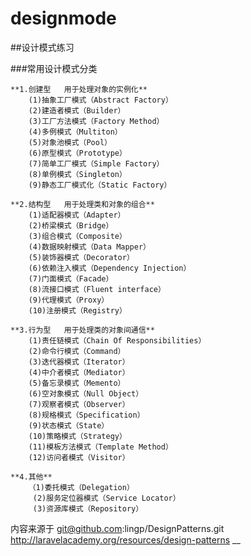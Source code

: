 # designmode
##设计模式练习

###常用设计模式分类

    **1.创建型   用于处理对象的实例化**
        (1)抽象工厂模式（Abstract Factory）
        (2)建造者模式（Builder）
        (3)工厂方法模式（Factory Method）
        (4)多例模式（Multiton）
        (5)对象池模式（Pool）
        (6)原型模式（Prototype）
        (7)简单工厂模式（Simple Factory）
        (8)单例模式（Singleton）
        (9)静态工厂模式化（Static Factory）
    
    **2.结构型   用于处理类和对象的组合**
        (1)适配器模式（Adapter）
        (2)桥梁模式（Bridge）
        (3)组合模式（Composite）
        (4)数据映射模式（Data Mapper）
        (5)装饰器模式（Decorator）
        (6)依赖注入模式（Dependency Injection）
        (7)门面模式（Facade）
        (8)流接口模式（Fluent interface）
        (9)代理模式（Proxy）
        (10)注册模式（Registry）
        
    **3.行为型   用于处理类的对象间通信**
        (1)责任链模式（Chain Of Responsibilities）
        (2)命令行模式（Command）
        (3)迭代器模式（Iterator）
        (4)中介者模式（Mediator）
        (5)备忘录模式（Memento）
        (6)空对象模式（Null Object）
        (7)观察者模式（Observer）
        (8)规格模式（Specification）
        (9)状态模式（State）
        (10)策略模式（Strategy）
        (11)模板方法模式（Template Method）
        (12)访问者模式（Visitor）
    
    **4.其他**
        （1)委托模式（Delegation）
         (2)服务定位器模式（Service Locator）
         (3)资源库模式（Repository）
    
内容来源于
git@github.com:lingp/DesignPatterns.git
http://laravelacademy.org/resources/design-patterns
__    
    
    
    
    
    
    
    
    
    
    
    
    
    
    
    
    
    
    
    
    